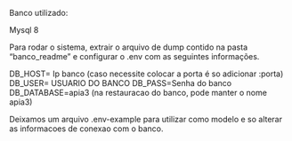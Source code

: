 Banco utilizado:

Mysql 8

Para rodar o sistema, extrair o arquivo de dump contido na pasta “banco_readme” e configurar o .env com as seguintes informações.

DB_HOST= Ip banco (caso necessite colocar a porta é so adicionar :porta)
DB_USER= USUARIO DO BANCO
DB_PASS=Senha do banco
DB_DATABASE=apia3 (na restauracao do banco, pode manter o nome apia3)

Deixamos um arquivo .env-example para utilizar como modelo e so alterar as informacoes de conexao com o banco. 
